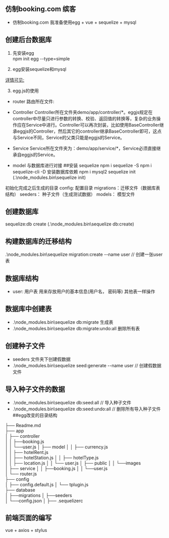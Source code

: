 ## 仿制booking.com 缤客 
- 仿制booking.com 我准备使用egg + vue + sequelize + mysql

## 创建后台数据库
1. 先安装egg  
  npm init egg --type=simple

2. egg安装sequelize和mysql
  
  [详情可见:](https://blog.csdn.net/weixin_39907636/article/details/88787331)

3. egg.js的使用
  - router
    路由所在文件:

  - Controller
    Controller所在文件夹demo/app/controller/*。eggjs规定在controller中尽量只进行参数的转换、校验、返回值的转换等，复杂的业务操作应在Service中进行。Controller可以再次封装，比如使用BaseController继承eggjs的Controller，然后其它的controller继承BaseController即可，这点与Service不同，Service的父类只能是eggjs的Service。
  - Service
    Service所在文件夹为：demo/app/service/*，Service必须直接继承自eggjs的Service。
  - model
    与数据库进行对接
##安装 sequelize
  npm i sequelize -S
  npm i sequelize-cli -D
  安装数据库依赖
  npm i mysql2
  sequelize init (.\node_modules\.bin\sequelize init)

  初始化完成之后生成的目录
  config: 配置目录
  migrations：迁移文件（数据库表结构）
  seeders： 种子文件（生成测试数据）
  models： 模型文件
## 创建数据库
  sequelize:db create (.\node_modules\.bin\sequelize db:create)

## 构建数据库的迁移结构
.\node_modules\.bin\sequelize migration:create --name user // 创建一张user表

## 数据库结构
- user: 用户表
用来存放用户的基本信息(用户名， 密码等)
其他表一样操作

## 数据库中创建表
- .\node_modules\.bin\sequelize db:migrate 生成表
- .\node_modules\.bin\sequelize db:migrate:undo:all 删除所有表

## 创建种子文件
- seeders 文件夹下创建假数据
- .\node_modules\.bin\sequelize seed:generate --name user // 创建假数据文件

## 导入种子文件的数据
- .\node_modules\.bin\sequelize db:seed:all // 导入种子文件
- .\node_modules\.bin\sequelize db:seed:undo:all // 删除所有导入种子文件
##egg改变的目录结构

├── Readme.md               
├── app                     
│   ├── controller              
│   │    ├──booking.js      
│   │    └──user.js
│   ├── model
│   │    ├── currency.js                 
│   │    ├── hotelRent.js                
│   │    ├── hotelStation.js
│   │    ├── hotelType.js                  
│   │    ├── location.js
│   │    └── user.js
│   ├── public
│   │    └──images                
│   ├── service
│   │    ├──booking.js
│   │    └──user.js        
│   └── router.js              
├── config                     
│   ├── config.default.js
│   └── tplugin.js              
├── database                    
│   ├──migrations
│   ├──seeders           
│   └──config.json
│
├── .sequelizerc
## 前端页面的编写
vue + axios + stylus
